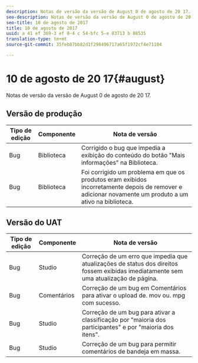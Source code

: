 ```yaml
---
description: Notas de versão da versão de August 0 de agosto de 20 17.
seo-description: Notas de versão da versão de August 0 de agosto de 20 17.
seo-title: 10 de agosto de 2017
title: 10 de agosto de 2017
uuid: a 41 ef 369-3 ef 0-4 c 54-bfc 5-e 03713 b 08535
translation-type: tm+mt
source-git-commit: 35feb87bb82d1f298496717a65f1972cf4e71104

---
```



# 10 de agosto de 20 17{#august}

Notas de versão da versão de August 0 de agosto de 20 17.

## Versão de produção

| **Tipo de edição** | **Componente** | **Nota de versão** |
|---|---|---|
| Bug | Biblioteca | Corrigido o bug que impedia a exibição do conteúdo do botão "Mais informações" na Biblioteca. |
| Bug | Biblioteca | Foi corrigido um problema em que os produtos eram exibidos incorretamente depois de remover e adicionar novamente um produto a um ativo na biblioteca. |

## Versão do UAT

| **Tipo de edição** | **Componente** | **Nota de versão** |
|---|---|---|
| Bug | Studio | Correção de um erro que impedia que atualizações de status dos direitos fossem exibidas imediatamente sem uma atualização de página. |
| Bug | Comentários | Correção de um bug em Comentários para ativar o upload de. mov ou. mpg com sucesso. |
| Bug | Studio | Correção de um bug para ativar a classificação por "maioria dos participantes" e por "maioria dos itens". |
| Bug | Studio | Correção de um bug para permitir comentários de bandeja em massa. |

